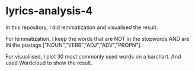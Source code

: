 # lyrics-analysis-4
In this repository, I did lemmatization and visualised the result. 

For lemmatization, I keep the words that are NOT in the stopwords AND are IN the postags ["NOUN","VERB","ADJ","ADV","PROPN"].

For visualiised, I plot 30 most commonly used words on a barchart.  And used Wordcloud to show the result.   
